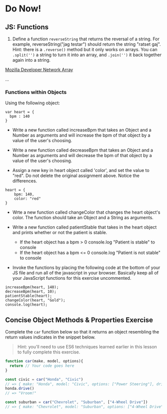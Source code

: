 # Do Now!

## JS: Functions

1. Define a function `reverseString` that returns the reversal of a string. For example, reverseString("jag testar") should return the string "ratset gaj". Hint: there is a `.reverse()` method but it only works on arrays. You can `.split('')` a string to turn it into an array, and `.join('')` it back together again into a string.

[Mozilla Developer Network Array](https://developer.mozilla.org/en-US/docs/Web/JavaScript/Reference/Global_Objects/Array/sort)

  
...

### Functions within Objects

Using the following object:

```
var heart = {
  bpm : 140
}
```
-  Write a new function called increaseBpm that takes an Object and a Number as arguments and will increase the bpm of that object by a value of the user's choosing.  

-  Write a new function called decreaseBpm that takes an Object and a Number as arguments and will decrease the bpm of that object by a value of the user's choosing.  

- Assign a new key in heart object called 'color', and set the value to "red".  Do not delete the original assignment above. Notice the differences. 

```
heart = {
	bpm: 140,
	color: "red"
}
```
-  Wrte a new function called changeColor that changes the heart object's color.  The function should take an Object and a String as arguments.

-  Write a new function called patientStable that takes in the heart object and prints whether or not the patient is stable.
	-  If the heart object has a bpm > 0 console.log "Patient is stable" to console
	-  If the heart object has a bpm <= 0 console.log "Patient is not stable" to console

-  Invoke the functions by placing the following code at the bottom of your JS file and run all of the javascript in your browser.  Basically keep all of your JavaScript functions for this exercise uncommented.

```
increaseBpm(heart, 140);
decreaseBpm(heart, 10);
patientStable(heart);
changeColor(heart, "Gold");
console.log(heart);
``` 

## Concise Object Methods & Properties Exercise

Complete the `car` function below so that it returns an object resembling the return values indicates in the snippet below.

> Hint: you'll need to use ES6 techniques learned earlier in this lesson to fully complete this exercise.

```js
function car(make, model, options){
  return // Your code goes here
}

const civic = car("Honda", "Civic")
// => { make: "Honda", model: "Civic", options: ["Power Steering"], drive: Function }
honda.drive()
// => "Vroom!"

const suburban = car("Chevrolet", "Suburban", ["4-Wheel Drive"])
// => { make: "Chevrolet", model: "Suburban", options: ["4-Wheel Drive"], drive: Function }
```